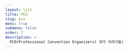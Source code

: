```yaml
---
layout: list
title: PCO
slug: pco
menu: true
submenu: false
order: 7
description: >
  PCO(Professional Convention Organizers) 과거 이야기들!
---
```


